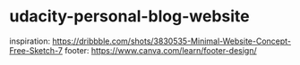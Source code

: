 # udacity-personal-blog-website

inspiration: https://dribbble.com/shots/3830535-Minimal-Website-Concept-Free-Sketch-7
footer: https://www.canva.com/learn/footer-design/
